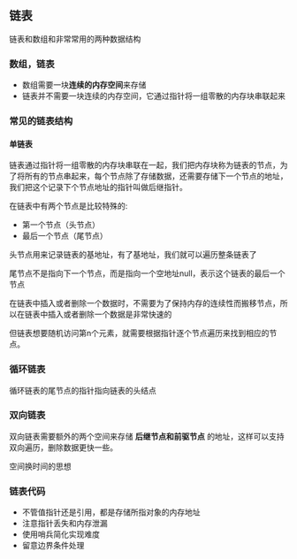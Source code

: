 ## 链表

链表和数组和非常常用的两种数据结构

### 数组，链表
- 数组需要一块**连续的内存空间**来存储
- 链表并不需要一块连续的内存空间，它通过指针将一组零散的内存块串联起来


### 常见的链表结构

#### 单链表
链表通过指针将一组零散的内存块串联在一起，我们把内存块称为链表的节点，为了将所有的节点串起来，每个节点除了存储数据，还需要存储下一个节点的地址，我们把这个记录下个节点地址的指针叫做后继指针。

在链表中有两个节点是比较特殊的:
- 第一个节点（头节点）
- 最后一个节点（尾节点）

头节点用来记录链表的基地址，有了基地址，我们就可以遍历整条链表了

尾节点不是指向下一个节点，而是指向一个空地址null，表示这个链表的最后一个节点

在链表中插入或者删除一个数据时，不需要为了保持内存的连续性而搬移节点，所以在链表中插入或者删除一个数据是非常快速的

但链表想要随机访问第n个元素，就需要根据指针逐个节点遍历来找到相应的节点。

### 循环链表

循环链表的尾节点的指针指向链表的头结点

### 双向链表

双向链表需要额外的两个空间来存储 **后继节点和前驱节点** 的地址，这样可以支持双向遍历，删除数据更快一些。

空间换时间的思想

### 链表代码

- 不管值指针还是引用，都是存储所指对象的内存地址
- 注意指针丢失和内存泄漏
- 使用哨兵简化实现难度
- 留意边界条件处理


